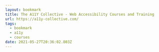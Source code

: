 ```yaml
---
layout: bookmark
title: The A11Y Collective - Web Accessibility Courses and Training
url: https://a11y-collective.com/
tags:
  - bookmark
  - a11y
  - courses
date: 2021-05-27T20:36:02.803Z
---
```

 